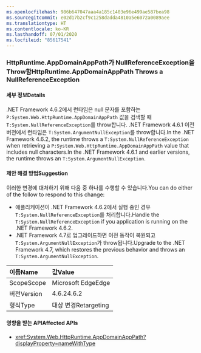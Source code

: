```yaml
---
ms.openlocfilehash: 986b647047aaa4a185c1403e96e499ae587bea98
ms.sourcegitcommit: e02d17b2cf9c1258dadda4810a5e6072a0089aee
ms.translationtype: HT
ms.contentlocale: ko-KR
ms.lasthandoff: 07/01/2020
ms.locfileid: "85617541"
---
```

### <a name="httpruntimeappdomainapppath-throws-a-nullreferenceexception"></a><span data-ttu-id="7d054-101">HttpRuntime.AppDomainAppPath가 NullReferenceException을 Throw함</span><span class="sxs-lookup"><span data-stu-id="7d054-101">HttpRuntime.AppDomainAppPath Throws a NullReferenceException</span></span>

#### <a name="details"></a><span data-ttu-id="7d054-102">세부 정보</span><span class="sxs-lookup"><span data-stu-id="7d054-102">Details</span></span>

<span data-ttu-id="7d054-103">.NET Framework 4.6.2에서 런타임은 null 문자를 포함하는 `P:System.Web.HttpRuntime.AppDomainAppPath` 값을 검색할 때 `T:System.NullReferenceException`를 throw합니다. .NET Framework 4.6.1 이전 버전에서 런타임은 `T:System.ArgumentNullException`를 throw합니다.</span><span class="sxs-lookup"><span data-stu-id="7d054-103">In the .NET Framework 4.6.2, the runtime throws a `T:System.NullReferenceException` when retrieving a `P:System.Web.HttpRuntime.AppDomainAppPath` value that includes null characters.In the .NET Framework 4.6.1 and earlier versions, the runtime throws an `T:System.ArgumentNullException`.</span></span>

#### <a name="suggestion"></a><span data-ttu-id="7d054-104">제안 해결 방법</span><span class="sxs-lookup"><span data-stu-id="7d054-104">Suggestion</span></span>

<span data-ttu-id="7d054-105">이러한 변경에 대처하기 위해 다음 중 하나를 수행할 수 있습니다.</span><span class="sxs-lookup"><span data-stu-id="7d054-105">You can do either of the follow to respond to this change:</span></span>

- <span data-ttu-id="7d054-106">애플리케이션이 .NET Framework 4.6.2에서 실행 중인 경우 `T:System.NullReferenceException`를 처리합니다.</span><span class="sxs-lookup"><span data-stu-id="7d054-106">Handle the `T:System.NullReferenceException` if you application is running on the .NET Framework 4.6.2.</span></span>
- <span data-ttu-id="7d054-107">.NET Framework 4.7로 업그레이드하면 이전 동작이 복원되고 `T:System.ArgumentNullException`가 throw됩니다.</span><span class="sxs-lookup"><span data-stu-id="7d054-107">Upgrade to the .NET Framework 4.7, which restores the previous behavior and throws an `T:System.ArgumentNullException`.</span></span>

| <span data-ttu-id="7d054-108">이름</span><span class="sxs-lookup"><span data-stu-id="7d054-108">Name</span></span>    | <span data-ttu-id="7d054-109">값</span><span class="sxs-lookup"><span data-stu-id="7d054-109">Value</span></span>       |
|:--------|:------------|
| <span data-ttu-id="7d054-110">Scope</span><span class="sxs-lookup"><span data-stu-id="7d054-110">Scope</span></span>   | <span data-ttu-id="7d054-111">Microsoft Edge</span><span class="sxs-lookup"><span data-stu-id="7d054-111">Edge</span></span>        |
| <span data-ttu-id="7d054-112">버전</span><span class="sxs-lookup"><span data-stu-id="7d054-112">Version</span></span> | <span data-ttu-id="7d054-113">4.6.2</span><span class="sxs-lookup"><span data-stu-id="7d054-113">4.6.2</span></span>       |
| <span data-ttu-id="7d054-114">형식</span><span class="sxs-lookup"><span data-stu-id="7d054-114">Type</span></span>    | <span data-ttu-id="7d054-115">대상 변경</span><span class="sxs-lookup"><span data-stu-id="7d054-115">Retargeting</span></span> |

#### <a name="affected-apis"></a><span data-ttu-id="7d054-116">영향을 받는 API</span><span class="sxs-lookup"><span data-stu-id="7d054-116">Affected APIs</span></span>

- <xref:System.Web.HttpRuntime.AppDomainAppPath?displayProperty=nameWithType>
